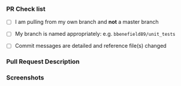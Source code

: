 <!-- Remove any unused sections before submitting a pull request -->

### PR Check list
- [ ] I am pulling from my own branch and **not** a master branch
- [ ] My branch is named appropriately: e.g. `bbenefield89/unit_tests`
- [ ] Commit messages are detailed and reference file(s) changed


### Pull Request Description
<!-- Short description about this pull request -->
<!-- If your pull request is in reference to an open issue please add that in the description -->


### Screenshots
<!-- If a screen short adds value then feel free to attach one here -->